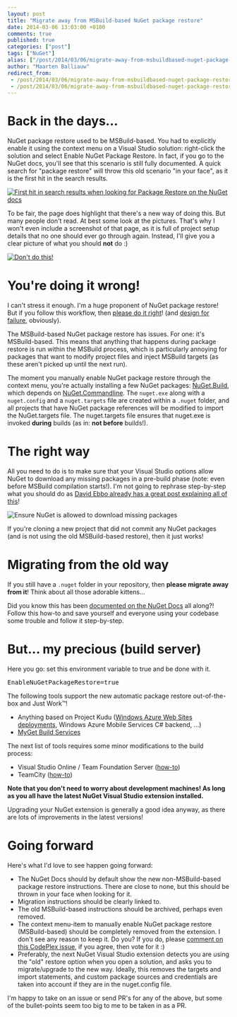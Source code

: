 ```yaml
---
layout: post
title: "Migrate away from MSBuild-based NuGet package restore"
date: 2014-03-06 13:03:00 +0100
comments: true
published: true
categories: ["post"]
tags: ["NuGet"]
alias: ["/post/2014/03/06/migrate-away-from-msbuildbased-nuget-package-restore.aspx"]
author: "Maarten Balliauw"
redirect_from:
 - /post/2014/03/06/migrate-away-from-msbuildbased-nuget-package-restore.aspx.html
 - /post/2014/03/06/migrate-away-from-msbuildbased-nuget-package-restore.aspx.html
---
```


<h1>Back in the days...</h1>
<p>
NuGet package restore used to be MSBuild-based. You had to explicitly enable it using the context menu on a Visual Studio solution: right-click the solution and select Enable NuGet Package Restore. In fact, if you go to the NuGet docs, you'll see that this scenario is still fully documented. A quick search for "package restore" will throw this old scenario "in your face", as it is the first hit in the search results.</p>
<a href="http://docs.nuget.org/search?q=package%20restore" target="_blank"><img style="max-width: 600px;" alt="First hit in search results when looking for Package Restore on the NuGet docs" src="https://xavierdecoster.blob.core.windows.net/blog/2014-03-06/searchresults.png"></a>
<p>
To be fair, the page does highlight that there's a new way of doing this. But many people don't read. At best some look at the pictures. That's why I won't even include a screenshot of that page, as it is full of project setup details that no one should ever go through again. Instead, I'll give you a clear picture of what you should <strong>not</strong> do :)
</p>
<a href="https://xavierdecoster.blob.core.windows.net/blog/2014-03-06/dontdothis.png" target="_blank"><img style="max-height: 450px;" alt="Don't do this!" src="https://xavierdecoster.blob.core.windows.net/blog/2014-03-06/dontdothis.png"></a>
<h1>You're doing it wrong!</h1>
<p>
I can't stress it enough. I'm a huge proponent of NuGet package restore! But if you follow this workflow, then <a href="http://blog.davidebbo.com/2014/01/the-right-way-to-restore-nuget-packages.html" target="_blank">please do it right</a>! (and <a href="http://blog.ploeh.dk/2014/02/03/using-nuget-with-autonomous-repositories" target="_blank">design for failure</a>, obviously).
</p>
<p>
The MSBuild-based NuGet package restore has issues. For one: it's MSBuild-based. This means that anything that happens during package restore is run within the MSBuild process, which is particularly annoying for packages that want to modify project files and inject MSBuild targets (as these aren't picked up until the next run).</p><p>The moment you manually enable NuGet package restore through the context menu, you're actually installing a few NuGet packages: <a href="https://www.nuget.org/packages/NuGet.Build/" target="_blank">NuGet.Build</a>, which depends on <a href="https://www.nuget.org/packages/NuGet.CommandLine/" target="_blank">NuGet.Commandline</a>. The <code>nuget.exe</code> along with a <code>nuget.config</code> and a <code>nuget.targets</code> file are created within a <code>.nuget</code> folder, and all projects that have NuGet package references will be modified to import the NuGet.targets file. The nuget.targets file ensures that nuget.exe is invoked <strong>during</strong> builds (as in: <strong>not before</strong> builds!).
</p>
<h1>The right way</h1>
<p>All you need to do is to make sure that your Visual Studio options allow NuGet to download any missing packages in a pre-build phase (note: even before MSBuild compilation starts!). I'm not going to rephrase step-by-step what you should do as <a href="http://blog.davidebbo.com/2014/01/the-right-way-to-restore-nuget-packages.html" target="_blank">David Ebbo already has a great post explaining all of this</a>!</p>
<img style="max-width: 600px;" alt="Ensure NuGet is allowed to download missing packages" src="https://xavierdecoster.blob.core.windows.net/blog/2014-03-06/options.png">
<p>If you're cloning a new project that did not commit any NuGet packages (and is not using the old MSBuild-based restore), then it just works!</p>
<h1>Migrating from the old way</h1>
<p>If you still have a <code>.nuget</code> folder in your repository, then <strong>please migrate away from it</strong>! Think about all those adorable kittens...</p>
<p>Did you know this has been <a href="http://docs.nuget.org/docs/workflows/migrating-to-automatic-package-restore" target="_blank">documented on the NuGet Docs</a> all along?! Follow this how-to and save yourself and everyone using your codebase some trouble and follow it step-by-step.</p>
<h1>But... my precious (build server)</h1>
<p>Here you go: set this environment variable to true and be done with it.<br>
</p><pre>EnableNuGetPackageRestore=true</pre><p></p>
<p>The following tools support the new automatic package restore out-of-the-box and Just Work™!</p>
<ul>
<li>Anything based on Project Kudu (<a href="http://www.xavierdecoster.com/deploying-to-azure-web-sites-using-nuget-package-restore-from-a-secured-feed" target="_blank">Windows Azure Web Sites deployments</a>, Windows Azure Mobile Services C# backend, ...)</li>
<li><a href="https://docs.myget.org/docs/reference/build-services#Package_Restore" target="_blank">MyGet Build Services</a></li>
</ul>
<p>The next list of tools requires some minor modifications to the build process:</p>
<ul>
<li>Visual Studio Online / Team Foundation Server (<a href="http://blogs.msdn.com/b/dotnet/archive/2013/08/27/nuget-package-restore-with-team-foundation-build.aspx" target="_blank">how-to</a>)</li>
<li>TeamCity (<a href="http://blog.jetbrains.com/teamcity/2013/08/nuget-package-restore-with-teamcity/" target="_blank">how-to</a>)</li>
</ul>
<p style="font-weight: bold;">Note that you don't need to worry about development machines! As long as you all have the latest NuGet Visual Studio extension installed.</p>
<p>Upgrading your NuGet extension is generally a good idea anyway, as there are lots of improvements in the latest versions!</p>
<h1>Going forward</h1>
<p>
Here's what I'd love to see happen going forward:
</p><ul>
<li>The NuGet Docs should by default show the new non-MSBuild-based package restore instructions. There are close to none, but this should be thrown in your face when looking for it.</li>
<li>Migration instructions should be clearly linked to.</li>
<li>The old MSBuild-based instructions should be archived, perhaps even removed.</li>
<li>The context menu-item to manually enable NuGet package restore (MSBuild-based) should be completely removed from the extension. I don't see any reason to keep it. Do you? If you do, please <a href="https://nuget.codeplex.com/workitem/4019" target="_blank">comment on this CodePlex issue</a>, if you agree, then vote for it :)</li>
<li>Preferably, the next NuGet Visual Studio extension detects you are using the "old" restore option when you open a solution, and asks you to migrate/upgrade to the new way. Ideally, this removes the targets and import statements, and custom package sources and credentials are taken into account if they are in the nuget.config file.
</li></ul>
<p></p>
<p>I'm happy to take on an issue or send PR's for any of the above, but some of the bullet-points seem too big to me to be taken in as a PR.</p>


